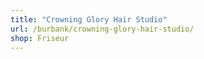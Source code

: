 ```yaml
---
title: "Crowning Glory Hair Studio"
url: /burbank/crowning-glory-hair-studio/
shop: Friseur
---
```

